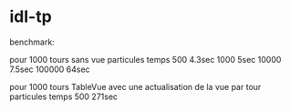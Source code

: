 # idl-tp

benchmark:

pour 1000 tours sans vue
particules  temps
500         4.3sec
1000        5sec
10000       7.5sec
100000      64sec


pour 1000 tours TableVue avec une actualisation de la vue par tour
particules  temps
500         271sec
